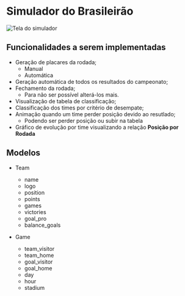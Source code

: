# Simulador do Brasileirão

![Tela do simulador](app.gif)

## Funcionalidades a serem implementadas

- Geração de placares da rodada;
    - Manual
    - Automática
- Geração automática de todos os resultados do campeonato;
- Fechamento da rodada;
    - Para não ser possível alterá-los mais.
- Visualização de tabela de classificação;
- Classificação dos times por critério de desempate;
- Animação quando um time perder posição devido ao resutlado;
    - Podendo ser perder posição ou subir na tabela
- Gráfico de evolução por time visualizando a relação **Posição por Rodada**

## Modelos

- Team
    - name
    - logo
    - position
    - points
    - games
    - victories
    - goal_pro
    - balance_goals

- Game
    - team_visitor
    - team_home
    - goal_visitor
    - goal_home
    - day
    - hour
    - stadium